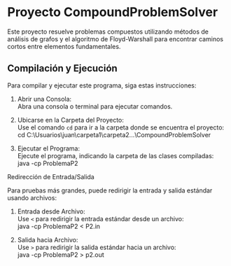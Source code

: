 # Proyecto CompoundProblemSolver

Este proyecto resuelve problemas compuestos utilizando métodos de análisis de grafos y el algoritmo de Floyd-Warshall para encontrar caminos cortos entre elementos fundamentales.

## Compilación y Ejecución

Para compilar y ejecutar este programa, siga estas instrucciones:

1. Abrir una Consola:  
   Abra una consola o terminal para ejecutar comandos.

2. Ubicarse en la Carpeta del Proyecto:  
   Use el comando `cd` para ir a la carpeta donde se encuentra el proyecto:  
   cd C:\Usuarios\juan\carpeta1\carpeta2\...\CompoundProblemSolver

3. Ejecutar el Programa:  
   Ejecute el programa, indicando la carpeta de las clases compiladas:  
   java -cp ProblemaP2

Redirección de Entrada/Salida

Para pruebas más grandes, puede redirigir la entrada y salida estándar usando archivos:

1. Entrada desde Archivo:  
   Use `<` para redirigir la entrada estándar desde un archivo:  
   java -cp ProblemaP2 < P2.in

2. Salida hacia Archivo:  
   Use `>` para redirigir la salida estándar hacia un archivo:  
   java -cp ProblemaP2 > p2.out
